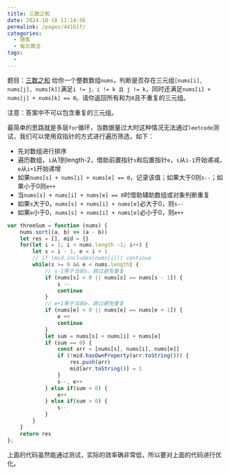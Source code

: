 ```yaml
---
title: 三数之和
date: 2024-10-18 11:14:56
permalink: /pages/44161f/
categories:
  - 随笔
  - 每日算法
tags:
  - 
---
```

题目：[三数之和](https://leetcode.cn/problems/3sum/description/)
给你一个整数数组`nums`，判断是否存在三元组`[nums[i], nums[j], nums[k]]`满足`i != j、i != k 且 j != k`，同时还满足`nums[i] + nums[j] + nums[k] == 0`。请你返回所有和为`0`且不重复的三元组。

注意：答案中不可以包含重复的三元组。

<!-- more -->
最简单的思路就是多层`for`循环，当数据量过大时这种情况无法通过`leetcode`测试，我们可以使用双指针的方式进行遍历筛选，如下：
 - 先对数组进行排序
 - 遍历数组，`i`从1到length-2，借助前置指针`s`和后置指针`e`，`s`从`i-1`开始递减，`e`从`i+1`开始递增
 - 如果`nums[s] + nums[i] + nums[e] == 0`，记录该值；如果大于0则`s--`；如果小于0则`e++`
 - 当`nums[s] + nums[i] + nums[e] == 0`时借助辅助数组或对象判断重复
 - 如果`s`大于0，`nums[s] + nums[i] + nums[e]`必大于0，则`s--`
 - 如果`e`小于0，`nums[s] + nums[i] + nums[e]`必小于0，则`e++`
```js
var threeSum = function (nums) {
    nums.sort((a, b) => (a - b))
    let res = [], mid = {}
    for(let i = 1; i < nums.length -1; i++) {
        let s = i - 1, e = i + 1
        // if (mid.includes(nums[i])) continue
        while(s >= 0 && e < nums.length) {
            // s-1等于当前s，跳过避免重复
            if (nums[s] > 0 || nums[s] == nums[s - 1]) {
                s --
                continue
            }
            // e+1等于当前e，跳过避免重复
            if (nums[e] < 0 || nums[e] == nums[e + 1]) {
                e ++
                continue
            }
            let sum = nums[s] + nums[i] + nums[e]
            if (sum == 0) {
                const arr = [nums[s], nums[i], nums[e]]
                if (!mid.hasOwnProperty(arr.toString())) {
                    res.push(arr)
                    mid[arr.toString()] = 1
                }
                s--, e++
            } else if(sum < 0) {
                e++
            } else if(sum > 0) {
                s--
            }
        }
    }
    return res
};
```

上面的代码虽然能通过测试，实际的效率确非常低，所以要对上面的代码进行优化。

